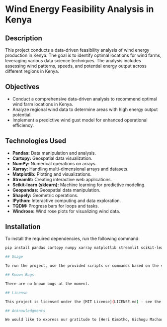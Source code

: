 # Wind Energy Feasibility Analysis in Kenya

## Description

This project conducts a data-driven feasibility analysis of wind energy production in Kenya. The goal is to identify optimal locations for wind farms, leveraging various data science techniques. The analysis includes assessing wind patterns, speeds, and potential energy output across different regions in Kenya.

## Objectives

- Conduct a comprehensive data-driven analysis to recommend optimal wind farm locations in Kenya.
- Analyze regional wind data to determine areas with high energy output potential.
- Implement a predictive wind gust model for enhanced operational efficiency.

## Technologies Used

- **Pandas:** Data manipulation and analysis.
- **Cartopy:** Geospatial data visualization.
- **NumPy:** Numerical operations on arrays.
- **Xarray:** Handling multi-dimensional arrays and datasets.
- **Matplotlib:** Plotting and visualizations.
- **Streamlit:** Creating interactive web applications.
- **Scikit-learn (sklearn):** Machine learning for predictive modeling.
- **Geopandas:** Geospatial data manipulation.
- **Shapely:** Geometric operations.
- **IPython:** Interactive computing and data exploration.
- **TQDM:** Progress bars for loops and tasks.
- **Windrose:** Wind rose plots for visualizing wind data.

## Installation

To install the required dependencies, run the following command:

```bash
pip install pandas cartopy numpy xarray matplotlib streamlit scikit-learn geopandas shapely ipython tqdm windrose

## Usage

To run the project, use the provided scripts or commands based on the specific tasks you want to execute.

## Known Bugs

There are no known bugs at the moment. 

## License

This project is licensed under the [MIT License](LICENSE.md) - see the LICENSE.md file for details.

## Acknowledgments

We would like to express our gratitude to [Heri Kimotho, Gichogu Macharia, Prudence Coredo and Abdideq Adan].
